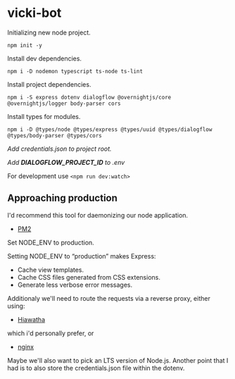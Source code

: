 # vicki-bot

Initializing new node project.

```
npm init -y
```

Install dev dependencies.

```
npm i -D nodemon typescript ts-node ts-lint
```

Install project dependencies.

```
npm i -S express dotenv dialogflow @overnightjs/core @overnightjs/logger body-parser cors
```

Install types for modules. 

```
npm i -D @types/node @types/express @types/uuid @types/dialogflow @types/body-parser @types/cors
```

*Add credentials.json to project root.*

*Add __DIALOGFLOW_PROJECT_ID__ to .env*

For development use `<npm run dev:watch>`

## Approaching production

I'd recommend this tool for daemonizing our node application. 
    
* [PM2](https://github.com/Unitech/pm2)

Set NODE_ENV to production. 

Setting NODE_ENV to “production” makes Express:

* Cache view templates.
* Cache CSS files generated from CSS extensions.
* Generate less verbose error messages.

Additionaly we'll need to route the requests via a reverse proxy, either using:

* [Hiawatha](https://www.hiawatha-webserver.org/)

which i'd personally prefer, or

* [nginx](https://www.nginx.com/)

Maybe we'll also want to pick an LTS version of Node.js.
Another point that I had is to also store the credentials.json file within the dotenv.


